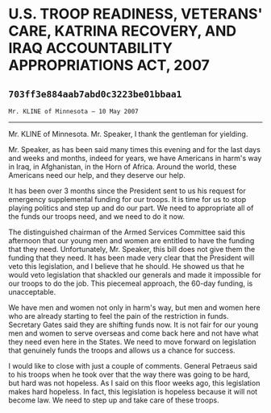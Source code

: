 # U.S. TROOP READINESS, VETERANS' CARE, KATRINA RECOVERY, AND IRAQ  ACCOUNTABILITY APPROPRIATIONS ACT, 2007
## `703ff3e884aab7abd0c3223be01bbaa1`
`Mr. KLINE of Minnesota — 10 May 2007`

---


Mr. KLINE of Minnesota. Mr. Speaker, I thank the gentleman for 
yielding.

Mr. Speaker, as has been said many times this evening and for the 
last days and weeks and months, indeed for years, we have Americans in 
harm's way in Iraq, in Afghanistan, in the Horn of Africa. Around the 
world, these Americans need our help, and they deserve our help.

It has been over 3 months since the President sent to us his request 
for emergency supplemental funding for our troops. It is time for us to 
stop playing politics and step up and do our part. We need to 
appropriate all of the funds our troops need, and we need to do it now.

The distinguished chairman of the Armed Services Committee said this 
afternoon that our young men and women are entitled to have the funding 
that they need. Unfortunately, Mr. Speaker, this bill does not give 
them the funding that they need. It has been made very clear that the 
President will veto this legislation, and I believe that he should. He 
showed us that he would veto legislation that shackled our generals and 
made it impossible for our troops to do the job. This piecemeal 
approach, the 60-day funding, is unacceptable.

We have men and women not only in harm's way, but men and women here 
who are already starting to feel the pain of the restriction in funds. 
Secretary Gates said they are shifting funds now. It is not fair for 
our young men and women to serve overseas and come back here and not 
have what they need even here in the States. We need to move forward on 
legislation that genuinely funds the troops and allows us a chance for 
success.

I would like to close with just a couple of comments. General 
Petraeus said to his troops when he took over that the way there was 
going to be hard, but hard was not hopeless. As I said on this floor 
weeks ago, this legislation makes hard hopeless. In fact, this 
legislation is hopeless because it will not become law. We need to step 
up and take care of these troops.
